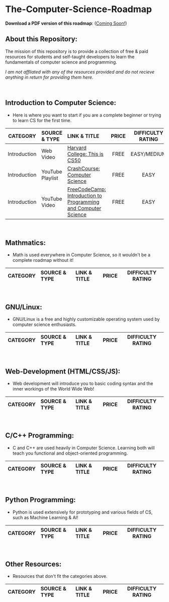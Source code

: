 # The-Computer-Science-Roadmap

**Download a PDF version of this roadmap**: ([Coming Soon!]())

## About this Repository:
The mission of this repository is to provide a collection of free & paid resources for students and self-taught developers to learn the fundamentals of computer science and programming.

*I am not affliated with any of the resources provided and do not recieve anything in return for providing them here.*

<br>

## Introduction to Computer Science:
- Here is where you want to start if you are a complete beginner or trying to learn CS for the first time.

| CATEGORY | SOURCE & TYPE | LINK & TITLE | PRICE | DIFFICULTY RATING |
| :--: | :-- | :-- | :--: | :--: |
| Introduction | Web Video | [Harvard College: This is CS50]() | FREE | EASY/MEDIUM |
| Introduction | YouTube Playlist | [CrashCourse: Computer Science](https://www.youtube.com/playlist?list=PL8dPuuaLjXtNlUrzyH5r6jN9ulIgZBpdo) | FREE | EASY |
| Introduction | YouTube Video | [FreeCodeCamp: Introduction to Programming and Computer Science](https://www.youtube.com/watch?v=zOjov-2OZ0E) | FREE | EASY |

<br>


## Mathmatics:
- Math is used everywhere in Computer Science, so it wouldn't be a complete roadmap without it!

| CATEGORY | SOURCE & TYPE | LINK & TITLE | PRICE | DIFFICULTY RATING |
| :--: | :-- | :-- | :--: | :--: |

<br>

## GNU/Linux:
- GNU/Linux is a free and highly customizable operating system used by computer science enthusiasts.

| CATEGORY | SOURCE & TYPE | LINK & TITLE | PRICE | DIFFICULTY RATING |
| :--: | :-- | :-- | :--: | :--: |

<br>

## Web-Development (HTML/CSS/JS):
- Web development will introduce you to basic coding syntax and the inner workings of the World Wide Web!

| CATEGORY | SOURCE & TYPE | LINK & TITLE | PRICE | DIFFICULTY RATING |
| :--: | :-- | :-- | :--: | :--: |

<br>

## C/C++ Programming:
- C and C++ are used heavily in Computer Science. Learning both will teach you functional and object-oriented programming.

| CATEGORY | SOURCE & TYPE | LINK & TITLE | PRICE | DIFFICULTY RATING |
| :--: | :-- | :-- | :--: | :--: |

<br>

## Python Programming:
- Python is used extensively for prototyping and various fields of CS, such as Machine Learning & AI!

| CATEGORY | SOURCE & TYPE | LINK & TITLE | PRICE | DIFFICULTY RATING |
| :--: | :-- | :-- | :--: | :--: |

<br>

## Other Resources:
- Resources that don't fit the categories above.

| CATEGORY | SOURCE & TYPE | LINK & TITLE | PRICE | DIFFICULTY RATING |
| :--: | :-- | :-- | :--: | :--: |

<br>
